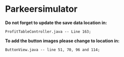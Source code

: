 # Parkeersimulator

**Do not forget to update the save data location in:** 

    ProfitTableController.java -- Line 163;
    
**To add the button images please change to location in:**
    
    ButtonView.java -- line 51, 70, 96 and 114;
    
